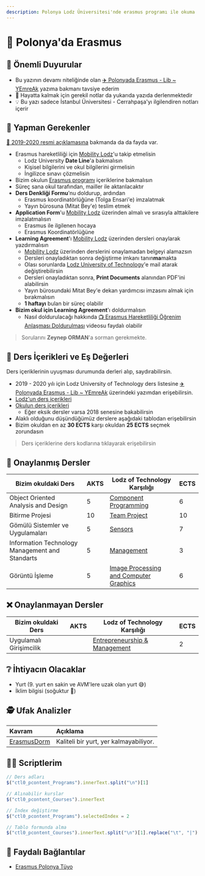 ```yaml
---
description: Polonya Lodz Üniversitesi'nde erasmus programı ile okuma
---
```


# 🛫 Polonya'da Erasmus

## 📢 Önemli Duyurular

- Bu yazının devamı niteliğinde olan [✈️ Polonyada Erasmus - Lib ~ YEmreAk](https://lib.yemreak.com/yazilarim/polonyada-erasmus) yazıma bakmanı tavsiye ederim
- 🍴 Hayatta kalmak için gerekil notlar da yukarıda yazıda derlenmektedir
- 💡 Bu yazı sadece İstanbul Üniversitesi - Cerrahpaşa'yı ilgilendiren notları içerir

## 👣‍ Yapman Gerekenler

[📃 2019-2020 resmi açıklamasına](../res/2019-2020-erasmus-izlenecek-yollar.pdf) bakmanda da da fayda var.

- Erasmus hareketliliği için [Mobility Lodz](https://mobility.p.lodz.pl/in/)'u takip etmelisin
  - Lodz University **Date Line**'a bakmalısın
  - Kişisel bilgilerini ve okul bilgilerini girmelisin
  - İngilizce sınavı çözmelisin
- Bizim okulun [Erasmus programı](https://muhendislik.istanbulc.edu.tr/tr/content/ogrenci/erasmus-programi) içeriklerine bakmalısın
- Süreç sana okul tarafından, mailler ile aktarılacaktır
- **Ders Denkliği Formu**'nu doldurup, ardından
  - Erasmus koordinatörlüğüne (Tolga Ensari'e) imzalatmak
  - Yayın bürosuna (Mitat Bey'e) teslim etmek
- **Application Form**'u [Mobility Lodz](https://mobility.p.lodz.pl/in/) üzerinden almalı ve sırasıyla alttakilere imzalatmalısın
  - Erasmus ile ilgilenen hocaya
  - Erasmus Koordinatörlüğüne
- **Learning Agreement**'ı [Mobility Lodz](https://mobility.p.lodz.pl/in/) üzerinden dersleri onaylarak yazdırmalısın
  - [Mobility Lodz](https://mobility.p.lodz.pl/in/) üzerinden derslerini onaylamadan belgeyi alamazsın
  - Dersleri onayladıktan sonra değiştirme imkanı tanın**ma**makta
  - Olası sorunlarda [Lodz University of Technology](mailto:sao@info.p.lodz.pl)'e mail atarak değiştirebilirsin
  - Dersleri onayladıktan sonra, **Print Documents** alanından PDF'ini alabilirsin
  - Yayın bürosundaki Mitat Bey'e dekan yardımcısı imzasını almak için bırakmalısın
  - **1 haftayı** bulan bir süreç olabilir
- **Bizim okul için Learning Agreement**'ı doldurmalısın
  - Nasıl doldurulacağı hakkında [📺 Erasmus Hareketliliği Öğrenim Anlaşması Doldurulması](https://www.youtube.com/watch?v=rm5zU0S7wzQ) videosu faydalı olabilir


> Sorularını **Zeynep ORMAN**'a sorman gerekmekte.

## 📙 Ders İçerikleri ve Eş Değerleri

Ders içeriklerinin uyuşması durumunda derleri alıp, saydırabilirsin.

- 2019 - 2020 yılı için Lodz University of Technology ders listesine [✈️ Polonyada Erasmus - Lib ~ YEmreAk](https://lib.yemreak.com/yazilarim/polonyada-erasmus) üzerindeki yazımdan erişebilirsin.
- [Lodz'un ders içerikleri](https://programy.p.lodz.pl/ectslabel-web/?s=glowna&l=en)
- [Okulun ders içerikleri](https://ebs.istanbulc.edu.tr/home/dersprogram?id=1092&yil=2019)
  - Eğer eksik dersler varsa 2018 senesine bakabilirsin
- Alaklı olduğunu düşündüğümüz derslere aşağıdaki tablodan erişebilirsin
- Bizim okuldan en az **30 ECTS** karşı okuldan **25 ECTS** seçmek zorundasın

> Ders içeriklerine ders kodlarına tıklayarak erişebilirsin

## 💫 Onaylanmış Dersler

| Bizim okuldaki Ders                             | AKTS | Lodz of Technology Karşılığı                                                                                                                                                                      | ECTS |
| ----------------------------------------------- | ---- | ------------------------------------------------------------------------------------------------------------------------------------------------------------------------------------------------- | ---- |
| Object Oriented Analysis and Design             | 5    | [Component Programming](https://programy.p.lodz.pl/ectslabel-web/przedmiot_3.jsp?l=en&idPrzedmiotu=165810&pkId=1233&s=4&j=0&w=Information%20Technology&v=3)                                       | 6    |
| Bitirme Projesi                                 | 10   | [Team Project](https://programy.p.lodz.pl/ectslabel-web/przedmiot_3.jsp?l=en&idPrzedmiotu=169635&pkId=1230&s=4&j=0&w=Computer%20Science&v=3)                                                      | 10   |
| Gömülü Sistemler ve Uygulamaları                | 5    | [Sensors](https://programy.p.lodz.pl/ectslabel-web/przedmiot_3.jsp?l=en&idPrzedmiotu=168886&pkId=1155&s=4&j=0&w=Biomedical%20Engineering&v=3)                                                     | 7    |
| Information Technology Management and Standarts | 5    | [Management](https://stare-programy.p.lodz.pl/przedmiot.jsp?l=en&idPrzedmiotu=144797&s=2&j=0&w=CKM)                                                                                               | 3    |
| Görüntü İşleme                                  | 5    | [Image Processing and Computer Graphics](https://programy.p.lodz.pl/ectslabel-web/przedmiot_3.jsp?l=en&idPrzedmiotu=169963&pkId=1229&s=4&j=0&w=Biomedical%20Engineering%20and%20Technologies&v=3) | 6    |

## ❌ Onaylanmayan Dersler

| Bizim okuldaki Ders     | AKTS | Lodz of Technology Karşılığı                                                                                                                                                   | ECTS |
| ----------------------- | ---- | ------------------------------------------------------------------------------------------------------------------------------------------------------------------------------ | ---- |
| Uygulamalı Girişimcilik |      | [Entrepreneurship & Management](https://programy.p.lodz.pl/ectslabel-web/przedmiot_3.jsp?l=pl&idPrzedmiotu=170896&pkId=1227&s=2&j=0&w=advanced%20mechanical%20engineering&v=3) | 2    |  |

## ❔ İhtiyacın Olacaklar

- Yurt (9. yurt en sakin ve AVM'lere uzak olan yurt 😅)
- İklim bilgisi (soğuktur 🍃)

## 🕵️‍ Ufak Analizler

| Kavram                                    | Açıklama                               |
| :---------------------------------------- | :------------------------------------- |
| [ErasmusDorm](http://erasmusdorm.com/en/) | Kaliteli bir yurt, yer kalmayabiliyor. |

## 👨‍💻 Scriptlerim

```js
// Ders adları
$("ctl0_pcontent_Programs").innerText.split("\n")[1]

// Alınabilir kurslar
$("ctl0_pcontent_Courses").innerText

// İndex değiştirme
$("ctl0_pcontent_Programs").selectedIndex = 2

// Tablo formunda alma
$("ctl0_pcontent_Courses").innerText.split("\n")[1].replace("\t", "|").replace("	", "|").replace("	", "|").replace("	", "|")
```


## 🔗 Faydalı Bağlantılar

- [Erasmus Polonya Tüyo](http://www.polonyam.com/erasmus-polonya-tuyo/)




